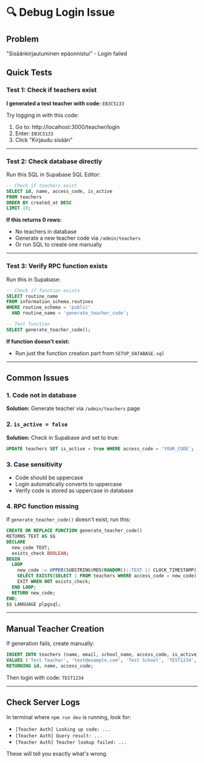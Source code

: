 # 🔍 Debug Login Issue

## Problem
"Sisäänkirjautuminen epäonnistui" - Login failed

## Quick Tests

### Test 1: Check if teachers exist
**I generated a test teacher with code:** `EB3C5133`

Try logging in with this code:
1. Go to: http://localhost:3000/teacher/login
2. Enter: `EB3C5133`
3. Click "Kirjaudu sisään"

---

### Test 2: Check database directly

Run this SQL in Supabase SQL Editor:

```sql
-- Check if teachers exist
SELECT id, name, access_code, is_active 
FROM teachers 
ORDER BY created_at DESC 
LIMIT 10;
```

**If this returns 0 rows:**
- No teachers in database
- Generate a new teacher code via `/admin/teachers`
- Or run SQL to create one manually

---

### Test 3: Verify RPC function exists

Run this in Supabase:

```sql
-- Check if function exists
SELECT routine_name 
FROM information_schema.routines 
WHERE routine_schema = 'public' 
  AND routine_name = 'generate_teacher_code';

-- Test function
SELECT generate_teacher_code();
```

**If function doesn't exist:**
- Run just the function creation part from `SETUP_DATABASE.sql`

---

## Common Issues

### 1. Code not in database
**Solution:** Generate teacher via `/admin/teachers` page

### 2. `is_active = false`
**Solution:** Check in Supabase and set to true:
```sql
UPDATE teachers SET is_active = true WHERE access_code = 'YOUR_CODE';
```

### 3. Case sensitivity
- Code should be uppercase
- Login automatically converts to uppercase
- Verify code is stored as uppercase in database

### 4. RPC function missing
If `generate_teacher_code()` doesn't exist, run this:

```sql
CREATE OR REPLACE FUNCTION generate_teacher_code()
RETURNS TEXT AS $$
DECLARE
  new_code TEXT;
  exists_check BOOLEAN;
BEGIN
  LOOP
    new_code := UPPER(SUBSTRING(MD5(RANDOM()::TEXT || CLOCK_TIMESTAMP()::TEXT) FROM 1 FOR 8));
    SELECT EXISTS(SELECT 1 FROM teachers WHERE access_code = new_code) INTO exists_check;
    EXIT WHEN NOT exists_check;
  END LOOP;
  RETURN new_code;
END;
$$ LANGUAGE plpgsql;
```

---

## Manual Teacher Creation

If generation fails, create manually:

```sql
INSERT INTO teachers (name, email, school_name, access_code, is_active)
VALUES ('Test Teacher', 'test@example.com', 'Test School', 'TEST1234', true)
RETURNING id, name, access_code;
```

Then login with code: `TEST1234`

---

## Check Server Logs

In terminal where `npm run dev` is running, look for:
- `[Teacher Auth] Looking up code: ...`
- `[Teacher Auth] Query result: ...`
- `[Teacher Auth] Teacher lookup failed: ...`

These will tell you exactly what's wrong.




